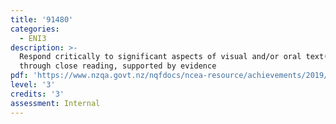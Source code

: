 ```yaml
---
title: '91480'
categories:
  - ENI3
description: >-
  Respond critically to significant aspects of visual and/or oral text(s)
  through close reading, supported by evidence
pdf: 'https://www.nzqa.govt.nz/nqfdocs/ncea-resource/achievements/2019/as91480.pdf'
level: '3'
credits: '3'
assessment: Internal
---
```


